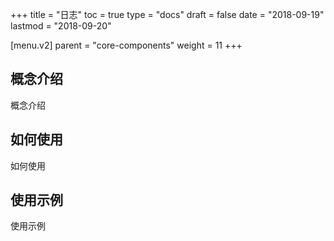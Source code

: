 +++
title = "日志"
toc = true
type = "docs"
draft = false
date = "2018-09-19"
lastmod = "2018-09-20"

[menu.v2]
  parent = "core-components"
  weight = 11
+++

## 概念介绍

概念介绍

## 如何使用

如何使用

## 使用示例

使用示例

